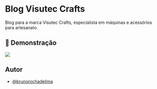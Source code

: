 
# Blog Visutec Crafts

Blog para a marca Visutec Crafts, especialista em máquinas e acessórios para artesanato.


## 🎨 Demonstração

![](https://i.postimg.cc/7ZR0X9t6/blog.png) 


## Autor

- [@brunorochadelima](https://github.com/brunorochadelima)


